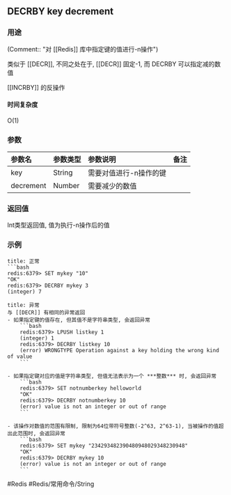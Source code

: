 ## DECRBY key decrement

### 用途
(Comment:: "对 [[Redis]] 库中指定键的值进行-n操作")

类似于 [[DECR]], 不同之处在于, [[DECR]] 固定-1, 而 DECRBY 可以指定减的数值

[[INCRBY]] 的反操作

#### 时间复杂度
O(1)

### 参数
|参数名|参数类型|参数说明|备注|
|:-|:-|:-|:-|
|key|String|需要对值进行-n操作的键||
|decrement|Number|需要减少的数值||

### 返回值
Int类型返回值, 值为执行-n操作后的值

### 示例
```ad-info
title: 正常
```bash
redis:6379> SET mykey "10"
"OK"
redis:6379> DECRBY mykey 3
(integer) 7
```

```ad-danger
title: 异常
与 [[DECR]] 有相同的异常返回
- 如果指定键的值存在, 但其值不是字符串类型, 会返回异常
	```bash
	redis:6379> LPUSH listkey 1
	(integer) 1
	redis:6379> DECRBY listkey 10
	(error) WRONGTYPE Operation against a key holding the wrong kind of value
	```

- 如果指定键对应的值是字符串类型, 但值无法表示为一个 ***整数*** 时, 会返回异常
	```bash
	redis:6379> SET notnumberkey helloworld
	"OK"
	redis:6379> DECRBY notnumberkey 10
	(error) value is not an integer or out of range
	```

- 该操作对数值的范围有限制, 限制为64位带符号整数(-2^63, 2^63-1), 当被操作的值超出此范围时, 会返回异常
	```bash
	redis:6379> SET mykey "234293482390480948029348230948"
	"OK"
	redis:6379> DECRBY mykey 10
	(error) value is not an integer or out of range
	```
```

#Redis #Redis/常用命令/String 